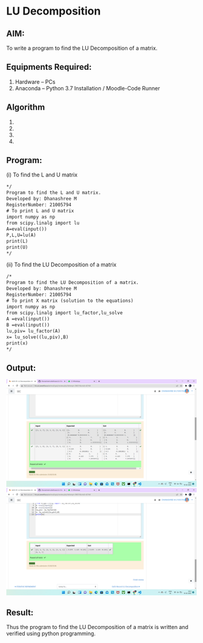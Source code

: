 # LU Decomposition 

## AIM:
To write a program to find the LU Decomposition of a matrix.

## Equipments Required:
1. Hardware – PCs
2. Anaconda – Python 3.7 Installation / Moodle-Code Runner

## Algorithm
1. 
2. 
3. 
4. 

## Program:
(i) To find the L and U matrix


```
*/
Program to find the L and U matrix.
Developed by: Dhanashree M
RegisterNumber: 21005794
# To print L and U matrix
import numpy as np
from scipy.linalg import lu
A=eval(input())
P,L,U=lu(A)
print(L)
print(U) 
*/

```
(ii) To find the LU Decomposition of a matrix
```
/*
Program to find the LU Decomposition of a matrix.
Developed by: Dhanashree M
RegisterNumber: 21005794
# To print X matrix (solution to the equations)
import numpy as np
from scipy.linalg import lu_factor,lu_solve
A =eval(input())
B =eval(input())
lu,piv= lu_factor(A)
x= lu_solve((lu,piv),B)
print(x)
*/
```

## Output:
![lu decomposition](img1.png)
![lu decomposition](img2.png)


## Result:
Thus the program to find the LU Decomposition of a matrix is written and verified using python programming.

